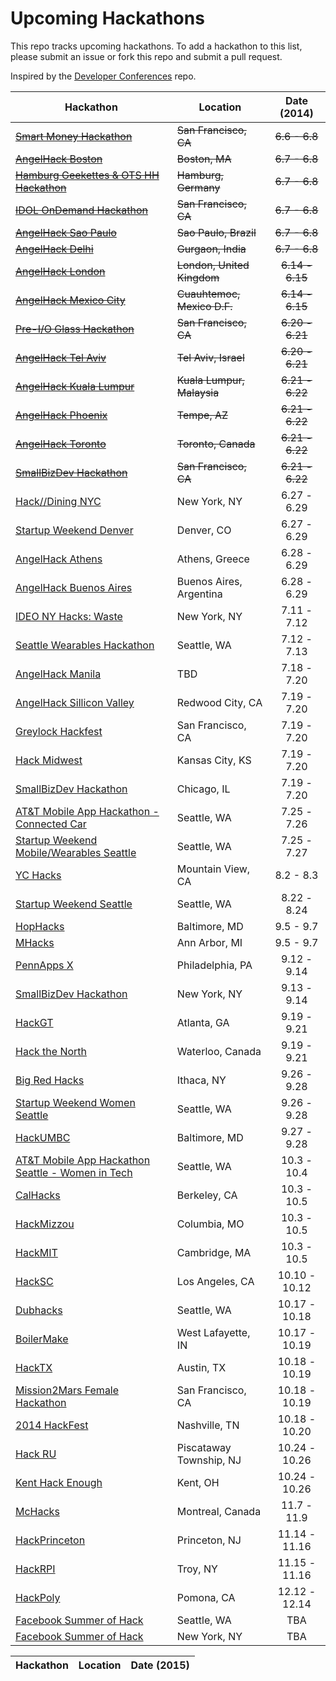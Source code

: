 Upcoming Hackathons
=====================

This repo tracks upcoming hackathons. To add a hackathon to this list, please submit an issue or fork this repo and submit a pull request.

Inspired by the [Developer Conferences](https://github.com/MurtzaM/Developer-Conferences) repo.

| Hackathon                                                | Location        | Date (2014)            |
| -------------------------------------------------------------- |-------------  | :---------------------:|
| [~~Smart Money Hackathon~~](http://www.eventbrite.com/e/smart-money-hackathon-registration-11443791689) | ~~San Francisco, CA~~ | ~~6.6 - 6.8~~ |
| [~~AngelHack Boston~~](http://www.angelhack.com/event/angelhack-boston-spring-2014/) | ~~Boston, MA~~ | ~~6.7 - 6.8~~ |
| [~~Hamburg Geekettes & OTS HH Hackathon~~](http://hamburg-hackathon.de/hackathon/) | ~~Hamburg, Germany~~ | ~~6.7 - 6.8~~ |
| [~~IDOL OnDemand Hackathon~~](http://www.eventbrite.com/e/idol-ondemand-hackathon-unleashing-innovation-and-breaking-boundaries-tickets-10845853239) | ~~San Francisco, CA~~ | ~~6.7 - 6.8~~ |
| [~~AngelHack Sao Paulo~~](http://www.angelhack.com/event/angelhack-sao-paulo-spring-2014/) | ~~Sao Paulo, Brazil~~ | ~~6.7 - 6.8~~ |
| [~~AngelHack Delhi~~](http://www.angelhack.com/event/angelhackdelhispring-2014/) | ~~Gurgaon, India~~ | ~~6.7 - 6.8~~ |
| [~~AngelHack London~~](http://www.angelhack.com/event/angelhack-london-spring-2014/) | ~~London, United Kingdom~~ | ~~6.14 - 6.15~~ |
| [~~AngelHack Mexico City~~](http://www.angelhack.com/event/angelhack-mexico-city-spring-2014/) | ~~Cuauhtemoc, Mexico D.F.~~ | ~~6.14 - 6.15~~ |
| [~~Pre-I/O Glass Hackathon~~](https://www.eventbrite.com/e/pre-io-google-glass-hackathon-tickets-11494645795) | ~~San Francisco, CA~~ | ~~6.20 - 6.21~~ |
| [~~AngelHack Tel Aviv~~](http://www.angelhack.com/event/angelhack-tel-aviv-spring-2014/) | ~~Tel Aviv, Israel~~ | ~~6.20 - 6.21~~ |
| [~~AngelHack Kuala Lumpur~~](http://www.angelhack.com/event/angelhack-kuala-lumpur-spring-2014/) | ~~Kuala Lumpur, Malaysia~~ | ~~6.21 - 6.22~~ |
| [~~AngelHack Phoenix~~](http://www.angelhack.com/event/angelhack-phoenix-arizona-spring-2014/) | ~~Tempe, AZ~~ | ~~6.21 - 6.22~~ |
| [~~AngelHack Toronto~~](http://www.angelhack.com/event/angelhack-toronto-spring-2014/) | ~~Toronto, Canada~~ | ~~6.21 - 6.22~~ |
| [~~SmallBizDev Hackathon~~](http://smallbizdevhackathon.com/event/san-francisco/) | ~~San Francisco, CA~~ | ~~6.21 - 6.22~~ |
| [Hack//Dining NYC](http://hackdiningnyc.foodtechconnect.com/) | New York, NY | 6.27 - 6.29 |
| [Startup Weekend Denver](http://denver.startupweekend.org) | Denver, CO | 6.27 - 6.29 |
| [AngelHack Athens](http://www.angelhack.com/event/angelhackathensspring-2014/) | Athens, Greece | 6.28 - 6.29 |
| [AngelHack Buenos Aires](http://www.angelhack.com/event/angelhack-buenos-aires-spring-2014/) | Buenos Aires, Argentina | 6.28 - 6.29 |
| [IDEO NY Hacks: Waste](http://www.ideo.com/hackathon/nyc/) | New York, NY | 7.11 - 7.12 |
| [Seattle Wearables Hackathon](http://www.meetup.com/Seattle-Hackathons/events/184601052/) | Seattle, WA | 7.12 - 7.13 |
| [AngelHack Manila](http://www.angelhack.com/event/angelhackmanilaspring-2014/) | TBD | 7.18 - 7.20 |
| [AngelHack Sillicon Valley](http://www.angelhack.com/event/angelhack-silicon-valley-spring-2014/) | Redwood City, CA | 7.19 - 7.20 |
| [Greylock Hackfest](http://greylocku.com/hackfest/) | San Francisco, CA | 7.19 - 7.20 |
| [Hack Midwest](http://hackmidwest.com/) | Kansas City, KS | 7.19 - 7.20 |
| [SmallBizDev Hackathon](http://smallbizdevhackathon.com/event/chicago/) | Chicago, IL | 7.19 - 7.20 |
| [AT&T Mobile App Hackathon - Connected Car](http://www.eventbrite.com/e/att-mobile-app-hackathon-connected-car-seattle-tickets-11385922601) | Seattle, WA | 7.25 - 7.26 |
| [Startup Weekend Mobile/Wearables Seattle](http://www.up.co/communities/usa/seattle/startup-weekend/3912) | Seattle, WA | 7.25 - 7.27 |
| [YC Hacks](http://blog.ycombinator.com/yc-hacks-august-2-3-2014) | Mountain View, CA | 8.2 - 8.3 |
| [Startup Weekend Seattle](http://www.up.co/communities/usa/seattle/startup-weekend/4001) | Seattle, WA | 8.22 - 8.24 |
| [HopHacks](http://hophacks.com/) | Baltimore, MD | 9.5 - 9.7 |
| [MHacks](http://www.mhacks.org) | Ann Arbor, MI | 9.5 - 9.7 |
| [PennApps X](http://2014f.pennapps.com/) | Philadelphia, PA | 9.12 - 9.14 |
| [SmallBizDev Hackathon](http://smallbizdevhackathon.com/event/new-york/) | New York, NY | 9.13 - 9.14 |
| [HackGT](http://www.hackgt.com) | Atlanta, GA | 9.19 - 9.21 |
| [Hack the North](http://hackthenorth.com/) | Waterloo, Canada | 9.19 - 9.21 |
| [Big Red Hacks](http://bigredhacks.com/) | Ithaca, NY | 9.26 - 9.28 |
| [Startup Weekend Women Seattle](http://www.up.co/communities/usa/seattle/startup-weekend/3658) | Seattle, WA | 9.26 - 9.28 |
| [HackUMBC](http://hackumbc.org/) | Baltimore, MD | 9.27 - 9.28 |
| [AT&T Mobile App Hackathon Seattle - Women in Tech](https://www.eventbrite.com/e/att-mobile-app-hackathon-seattle-women-in-tech-tickets-10931489379) | Seattle, WA | 10.3 - 10.4 |
| [CalHacks](http://www.calhacks.io/) | Berkeley, CA | 10.3 - 10.5 |
| [HackMizzou](http://2014.hackmizzou.com/) | Columbia, MO | 10.3 - 10.5 |
| [HackMIT](http://www.hackmit.org/) | Cambridge, MA | 10.3 - 10.5 |
| [HackSC](http://s2014-wrap.hacksc.com/) | Los Angeles, CA | 10.10 - 10.12 |
| [Dubhacks](http://dubhacks.co/) | Seattle, WA | 10.17 - 10.18 |
| [BoilerMake](http://boilermake.org) | West Lafayette, IN | 10.17 - 10.19 |
| [HackTX](http://hacktx.com/) | Austin, TX | 10.18 - 10.19 |
| [Mission2Mars Female Hackathon](http://m2mars.ticketleap.com/mission-to-mars-female-hackathon) | San Francisco, CA | 10.18 - 10.19 |
| [2014 HackFest](http://www.leadingagehackfest.org/) | Nashville, TN | 10.18 - 10.20 |
| [Hack RU](http://www.hackru.org/) | Piscataway Township, NJ | 10.24 - 10.26 |
| [Kent Hack Enough](http://hacksu.cs.kent.edu/khe2014) | Kent, OH | 10.24 - 10.26 |
| [McHacks](http://mchacks.io) | Montreal, Canada | 11.7 - 11.9 |
| [HackPrinceton](http://hackprinceton.com/) | Princeton, NJ | 11.14 - 11.16 |
| [HackRPI](http://hack.rpi.edu/) | Troy, NY | 11.15 - 11.16 |
| [HackPoly](http://hackpoly.com) | Pomona, CA | 12.12 - 12.14 |
| [Facebook Summer of Hack](http://facebook.com/hackathon) | Seattle, WA | TBA |
| [Facebook Summer of Hack](http://facebook.com/hackathon) | New York, NY | TBA |

| Hackathon                                                | Location        | Date (2015)            |
| :--------------------------------------------------------------: |:-------------:  | :---------------------:|

